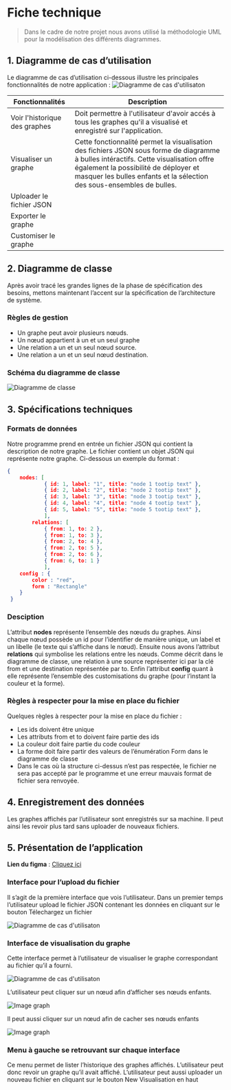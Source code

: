 # Fiche technique
>Dans le cadre de notre projet nous avons utilisé la méthodologie UML pour la modélisation des différents diagrammes.

## 1.	Diagramme de cas d’utilisation
Le diagramme de cas d’utilisation ci-dessous illustre les principales fonctionnalités de notre application :
![Diagramme de cas d'utilisaton](images/fiche-technique-images/use-case-diagram.png)


| Fonctionnalités | Description |
| ------ | ------ |
|  Voir l'historique des graphes     |     Doit permettre à l'utilisateur d'avoir accés à tous les graphes qu'il a visualisé et enregistré sur l'application.  |
|  Visualiser un graphe      |    Cette fonctionnalité permet la visualisation des fichiers JSON sous forme de diagramme à bulles intéractifs. Cette visualisation offre également la possibilité de déployer et masquer les bulles enfants et la sélection des sous-ensembles de bulles.  |
|Uploader le fichier JSON |             |
| Exporter le graphe| |
| Customiser le graphe| |
## 2.	Diagramme de classe
Après avoir tracé les grandes lignes de la phase de spécification des besoins,
mettons maintenant l’accent sur la spécification de l’architecture de système.
### 	**Règles de gestion**
- Un graphe peut avoir plusieurs nœuds.
- Un nœud appartient à un et un seul graphe
- Une relation a un et un seul nœud source.
- Une relation a un et un seul nœud destination.
### 	**Schéma du diagramme de classe**
![Diagramme de classe](images/fiche-technique-images/diagram-class.png)

## 3.	Spécifications techniques
###     **Formats de données**
Notre programme prend en entrée un fichier JSON qui contient la description de notre graphe. Le fichier contient un objet JSON qui représente notre graphe. Ci-dessous un exemple du format :
```json
{
   	nodes: [
     		{ id: 1, label: "1", title: "node 1 tootip text" },
    		{ id: 2, label: "2", title: "node 2 tootip text" },
      		{ id: 3, label: "3", title: "node 3 tootip text" },
      		{ id: 4, label: "4", title: "node 4 tootip text" },
      		{ id: 5, label: "5", title: "node 5 tootip text" },
    		],
    	relations: [
      		{ from: 1, to: 2 },
      		{ from: 1, to: 3 },
      		{ from: 2, to: 4 },
      		{ from: 2, to: 5 },
     		{ from: 2, to: 6 },
      		{ from: 6, to: 1 }
    		],
	config : {
		color : "red",
		form : "Rectangle"
	}
 }

```

### Desciption
L’attribut **nodes** représente l’ensemble des nœuds du graphes. Ainsi chaque nœud possède un id pour l’identifier de manière unique, un label et un libelle (le texte qui s’affiche dans le nœud).
Ensuite nous avons l’attribut **relations** qui symbolise les relations entre les nœuds.
Comme décrit dans le diagramme de classe, une relation à une source représenter ici par la clé from et une destination représentée par to.
Enfin l’attribut **config** quant à elle représente l’ensemble des customisations du graphe (pour l’instant la couleur et la forme).

### Règles à respecter pour la mise en place du fichier
Quelques règles à respecter pour la mise en place du fichier : 
- Les ids doivent être unique
- Les attributs from et to doivent faire partie des ids
- La couleur doit faire partie du code couleur
- La forme doit faire partir des valeurs de l’énumération Form dans le diagramme de classe
- Dans le cas où la structure ci-dessus n’est pas respectée, le fichier ne sera pas accepté par le programme et une erreur mauvais format de fichier sera renvoyée.

## 4.	Enregistrement des données
Les graphes affichés par l’utilisateur sont enregistrés sur sa machine. Il peut ainsi les revoir plus tard sans uploader de nouveaux fichiers. 

## 5.	Présentation de l’application

**Lien du figma** : [Cliquez ici](https://www.figma.com/proto/TZm9EWTal69oINSglbMriN/PDL?type=design&node-id=2-3&t=95DVnzwM0K2uZk8l-0&scaling=scale-down-width&page-id=0%3A1&starting-point-node-id=2%3A3)

###  Interface pour l’upload du fichier
Il s’agit de la première interface que vois l’utilisateur.
Dans un premier temps l’utilisateur upload le fichier JSON contenant les données en cliquant sur le bouton Télechargez un fichier

![Diagramme de cas d'utilisaton](images/fiche-technique-images/upload-card.png)

###  	Interface de visualisation du graphe
Cette interface permet à l’utilisateur de visualiser le graphe correspondant au fichier qu’il a fourni.

![Diagramme de cas d'utilisaton](images/fiche-technique-images/graph.png)

L’utilisateur peut cliquer sur un nœud afin d’afficher ses nœuds enfants.

![Image graph](images/fiche-technique-images/graph-show-nodes.png)

Il peut aussi cliquer sur un nœud afin de cacher ses nœuds enfants

![Image graph](images/fiche-technique-images/graph.png)

###  	Menu à gauche se retrouvant sur chaque interface

Ce menu permet de lister l’historique des graphes affichés. L’utilisateur peut donc revoir un graphe qu’il avait affiché.
L’utilisateur peut aussi uploader un nouveau fichier en cliquant sur le bouton New Visualisation en haut 

